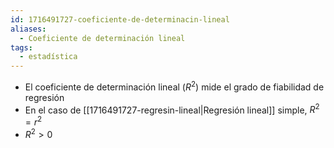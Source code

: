 ```yaml
---
id: 1716491727-coeficiente-de-determinacin-lineal
aliases:
  - Coeficiente de determinación lineal
tags:
  - estadística
---
```



- El coeficiente de determinación lineal $(R^2)$ mide el grado de fiabilidad de regresión
- En el caso de [[1716491727-regresin-lineal|Regresión lineal]] simple, $R^2 = r^2$
- $R^2>0$
